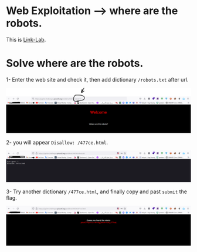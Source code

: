 # Web Exploitation --> where are the robots.
This is [Link-Lab](https://play.picoctf.org/practice/challenge/4?category=1&page=1&solved=1).
# Solve where are the robots.
1- Enter the web site and check it, then add dictionary `/robots.txt` after url.
<br />

![robots](screenshots/1.png)
<br />

2- you will appear `Disallow: /477ce.html`.
<br  />

![txt](screenshots/2.png)
<br />

3- Try another dictionary `/477ce.html`, and finally copy and past `submit` the flag.
<br />

![flag](screenshots/3.png)
<br />